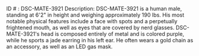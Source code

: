 ID # : DSC-MATE-3921
Description: DSC-MATE-3921 is a human male, standing at 6'2" in height and weighing approximately 190 lbs. His most notable physical features include a face with spots and a perpetually frightened mouth, as well as eyes that are covered by nerd glasses. DSC-MATE-3921's head is composed entirely of metal and is colored purple, while he sports a jade earring in his left ear. He often wears a gold chain as an accessory, as well as an LED gas mask.